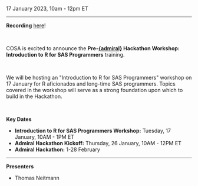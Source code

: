 17 January 2023, 10am - 12pm ET

---

**Recording** [here](https://www.cdisc.org/events/webinar/pre-admiral-hackathon-workshop-introduction-r-sas-programmers)!

<br/>

COSA is excited to announce the **Pre-<a href="https://cosa.cdisc.org/directory/admiral" target="_blank">{admiral}</a> Hackathon Workshop: Introduction to R for SAS Programmers** training.

<br/>

We will be hosting an "Introduction to R for SAS Programmers" workshop on 17 January for R aficionados and long-time SAS programmers. Topics covered in the workshop will serve as a strong foundation upon which to build in the Hackathon.

<br/>

**Key Dates**

* **Introduction to R for SAS Programmers Workshop:**  Tuesday, 17 January, 10AM - 1PM ET
* **Admiral Hackathon Kickoff:**  Thursday, 26 January, 10AM - 12PM ET
* **Admiral Hackathon:**  1-28 February

---

**Presenters**
- Thomas Neitmann 